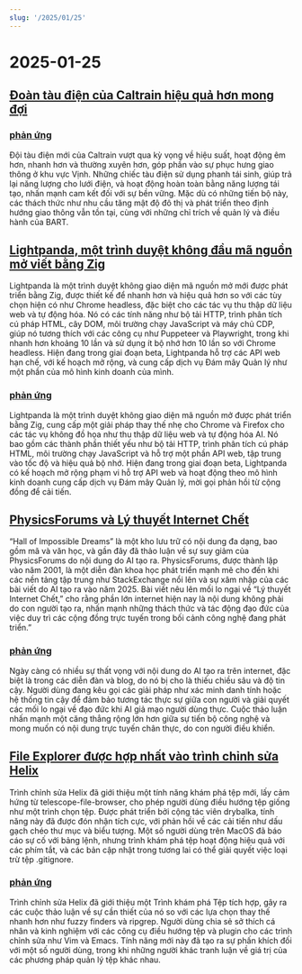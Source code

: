 ```yaml
---
slug: '/2025/01/25'
---
```


# 2025-01-25

## [Đoàn tàu điện của Caltrain hiệu quả hơn mong đợi](https://www.caltrain.com/news/caltrains-electric-fleet-more-efficient-expected)

### [phản ứng](https://news.ycombinator.com/item?id=42818692)

Đội tàu điện mới của Caltrain vượt qua kỳ vọng về hiệu suất, hoạt động êm hơn, nhanh hơn và thường xuyên hơn, góp phần vào sự phục hưng giao thông ở khu vực Vịnh. Những chiếc tàu điện sử dụng phanh tái sinh, giúp trả lại năng lượng cho lưới điện, và hoạt động hoàn toàn bằng năng lượng tái tạo, nhấn mạnh cam kết đối với sự bền vững. Mặc dù có những tiến bộ này, các thách thức như nhu cầu tăng mật độ đô thị và phát triển theo định hướng giao thông vẫn tồn tại, cùng với những chỉ trích về quản lý và điều hành của BART.

## [Lightpanda, một trình duyệt không đầu mã nguồn mở viết bằng Zig](https://github.com/lightpanda-io/browser)

Lightpanda là một trình duyệt không giao diện mã nguồn mở mới được phát triển bằng Zig, được thiết kế để nhanh hơn và hiệu quả hơn so với các tùy chọn hiện có như Chrome headless, đặc biệt cho các tác vụ thu thập dữ liệu web và tự động hóa. Nó có các tính năng như bộ tải HTTP, trình phân tích cú pháp HTML, cây DOM, môi trường chạy JavaScript và máy chủ CDP, giúp nó tương thích với các công cụ như Puppeteer và Playwright, trong khi nhanh hơn khoảng 10 lần và sử dụng ít bộ nhớ hơn 10 lần so với Chrome headless. Hiện đang trong giai đoạn beta, Lightpanda hỗ trợ các API web hạn chế, với kế hoạch mở rộng, và cung cấp dịch vụ Đám mây Quản lý như một phần của mô hình kinh doanh của mình.

### [phản ứng](https://news.ycombinator.com/item?id=42817439)

Lightpanda là một trình duyệt không giao diện mã nguồn mở được phát triển bằng Zig, cung cấp một giải pháp thay thế nhẹ cho Chrome và Firefox cho các tác vụ không đồ họa như thu thập dữ liệu web và tự động hóa AI. Nó bao gồm các thành phần thiết yếu như bộ tải HTTP, trình phân tích cú pháp HTML, môi trường chạy JavaScript và hỗ trợ một phần API web, tập trung vào tốc độ và hiệu quả bộ nhớ. Hiện đang trong giai đoạn beta, Lightpanda có kế hoạch mở rộng phạm vi hỗ trợ API web và hoạt động theo mô hình kinh doanh cung cấp dịch vụ Đám mây Quản lý, mời gọi phản hồi từ cộng đồng để cải tiến.

## [PhysicsForums và Lý thuyết Internet Chết](https://hallofdreams.org/posts/physicsforums/)

“Hall of Impossible Dreams” là một kho lưu trữ có nội dung đa dạng, bao gồm mã và văn học, và gần đây đã thảo luận về sự suy giảm của PhysicsForums do nội dung do AI tạo ra. PhysicsForums, được thành lập vào năm 2001, là một diễn đàn khoa học phát triển mạnh mẽ cho đến khi các nền tảng tập trung như StackExchange nổi lên và sự xâm nhập của các bài viết do AI tạo ra vào năm 2025. Bài viết nêu lên mối lo ngại về “Lý thuyết Internet Chết,” cho rằng phần lớn internet hiện nay là nội dung không phải do con người tạo ra, nhấn mạnh những thách thức và tác động đạo đức của việc duy trì các cộng đồng trực tuyến trong bối cảnh công nghệ đang phát triển.”

### [phản ứng](https://news.ycombinator.com/item?id=42816284)

Ngày càng có nhiều sự thất vọng với nội dung do AI tạo ra trên internet, đặc biệt là trong các diễn đàn và blog, do nó bị cho là thiếu chiều sâu và độ tin cậy. Người dùng đang kêu gọi các giải pháp như xác minh danh tính hoặc hệ thống tin cậy để đảm bảo tương tác thực sự giữa con người và giải quyết các mối lo ngại về đạo đức khi AI giả mạo người dùng thực. Cuộc thảo luận nhấn mạnh một căng thẳng rộng lớn hơn giữa sự tiến bộ công nghệ và mong muốn có nội dung trực tuyến chân thực, do con người điều khiển.

## [File Explorer được hợp nhất vào trình chỉnh sửa Helix](https://github.com/helix-editor/helix/pull/11285)

Trình chỉnh sửa Helix đã giới thiệu một tính năng khám phá tệp mới, lấy cảm hứng từ telescope-file-browser, cho phép người dùng điều hướng tệp giống như một trình chọn tệp. Được phát triển bởi cộng tác viên drybalka, tính năng này đã được đón nhận tích cực, với phản hồi về các cải tiến như dấu gạch chéo thư mục và biểu tượng. Một số người dùng trên MacOS đã báo cáo sự cố với bảng lệnh, nhưng trình khám phá tệp hoạt động hiệu quả với các phím tắt, và các bản cập nhật trong tương lai có thể giải quyết việc loại trừ tệp .gitignore.

### [phản ứng](https://news.ycombinator.com/item?id=42818278)

Trình chỉnh sửa Helix đã giới thiệu một Trình khám phá Tệp tích hợp, gây ra các cuộc thảo luận về sự cần thiết của nó so với các lựa chọn thay thế nhanh hơn như fuzzy finders và ripgrep. Người dùng chia sẻ sở thích cá nhân và kinh nghiệm với các công cụ điều hướng tệp và plugin cho các trình chỉnh sửa như Vim và Emacs. Tính năng mới này đã tạo ra sự phấn khích đối với một số người dùng, trong khi những người khác tranh luận về giá trị của các phương pháp quản lý tệp khác nhau.

<head>
  <meta property="og:title" content="Đoàn tàu điện của Caltrain hiệu quả hơn mong đợi" />
  <meta property="og:type" content="website" />
  <meta property="og:image" content="https://og.cho.sh/api/og/?title=%C4%90o%C3%A0n%20t%C3%A0u%20%C4%91i%E1%BB%87n%20c%E1%BB%A7a%20Caltrain%20hi%E1%BB%87u%20qu%E1%BA%A3%20h%C6%A1n%20mong%20%C4%91%E1%BB%A3i&subheading=Th%E1%BB%A9%20B%E1%BA%A3y%2C%2025%20th%C3%A1ng%201%2C%202025%3A%20T%C3%B3m%20t%E1%BA%AFt%20tin%20t%E1%BB%A9c%20v%E1%BB%81%20hacker" />
</head>
